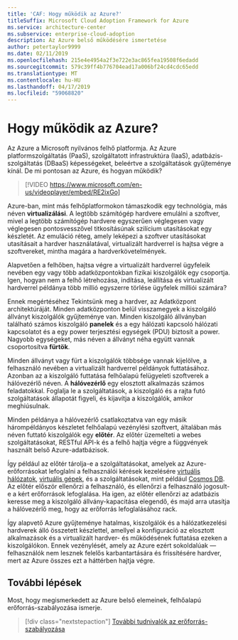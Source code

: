 ```yaml
---
title: 'CAF: Hogy működik az Azure?'
titleSuffix: Microsoft Cloud Adoption Framework for Azure
ms.service: architecture-center
ms.subservice: enterprise-cloud-adoption
description: Az Azure belső működésére ismertetése
author: petertaylor9999
ms.date: 02/11/2019
ms.openlocfilehash: 215e4e4954a2f3e722e3ac865fea19508f6edadd
ms.sourcegitcommit: 579c39ff4b776704ead17a006bf24cd4cdc65edd
ms.translationtype: MT
ms.contentlocale: hu-HU
ms.lasthandoff: 04/17/2019
ms.locfileid: "59068820"
---
```

<!-- markdownlint-disable MD026 -->

# <a name="how-does-azure-work"></a>Hogy működik az Azure?

Az Azure a Microsoft nyilvános felhő platformja. Az Azure platformszolgáltatás (PaaS), szolgáltatott infrastruktúra (IaaS), adatbázis-szolgáltatás (DBaaS) képességeket, beleértve a szolgáltatások gyűjteménye kínál. De mi pontosan az Azure, és hogyan működik?

<!-- markdownlint-disable MD034 -->

> [!VIDEO https://www.microsoft.com/en-us/videoplayer/embed/RE2ixGo]

<!-- markdownlint-enable MD034 -->

Azure-ban, mint más felhőplatformokon támaszkodik egy technológia, más néven **virtualizálási**. A legtöbb számítógép hardvere emulálni a szoftver, mivel a legtöbb számítógép hardvere egyszerűen véglegesen vagy véglegesen pontosvesszővel titkosításúnak szilícium utasításokat egy készletét. Az emuláció réteg, amely leképezi a szoftver utasításokat utasításait a hardver használatával, virtualizált hardverrel is hajtsa végre a szoftvereket, mintha magára a hardverkövetelmények.

Alapvetően a felhőben, hajtsa végre a virtualizált hardverrel ügyfeleik nevében egy vagy több adatközpontokban fizikai kiszolgálók egy csoportja. Igen, hogyan nem a felhő létrehozása, indítása, leállítása és virtualizált hardverrel példánya több millió egyszerre törlése ügyfelek milliói számára?

Ennek megértéséhez Tekintsünk meg a hardver, az Adatközpont architektúráját.  Minden adatközponton belül visszamegyek a kiszolgáló állványt kiszolgálók gyűjteménye van. Minden kiszolgáló állványban található számos kiszolgáló **panelek** és a egy hálózati kapcsoló hálózati kapcsolatot és a egy power terjesztési egységek (PDU) biztosít a power. Nagyobb egységeket, más néven a állványt néha együtt vannak csoportosítva **fürtök**.

Minden állványt vagy fürt a kiszolgálók többsége vannak kijelölve, a felhasználó nevében a virtualizált hardverrel példányok futtatásához. Azonban az a kiszolgáló futtatása felhőalapú felügyeleti szoftverek a hálóvezérlő néven. A **hálóvezérlő** egy elosztott alkalmazás számos feladatokkal. Foglalja le a szolgáltatások, a kiszolgáló és a rajta futó szolgáltatások állapotát figyeli, és kijavítja a kiszolgálók, amikor meghiúsulnak.

Minden példánya a hálóvezérlő csatlakoztatva van egy másik hárompéldányos készletet felhőalapú vezénylési szoftvert, általában más néven futtató kiszolgálók egy **előtér**. Az előtér üzemelteti a webes szolgáltatásokat, RESTful API-k és a felhő hajtja végre a függvények használt belső Azure-adatbázisok.

Így például az előtér tárolja-e a szolgáltatásokat, amelyek az Azure-erőforrásokat lefoglalni a felhasználói kérések kezelésére [virtuális hálózatok](/azure/virtual-network/virtual-networks-overview), [virtuális gépek](/azure/virtual-machines), és a szolgáltatásokat, mint például [Cosmos DB](/azure/cosmos-db/introduction). Az előtér először ellenőrzi a felhasználó, és ellenőrzi a felhasználó jogosult-e a kért erőforrások lefoglalása. Ha igen, az előtér ellenőrzi az adatbázis keresse meg a kiszolgáló állvány-kapacitása elegendő, és majd arra utasítja a hálóvezérlő meg, hogy az erőforrás lefoglalásához rack.

Így alapvető Azure gyűjteménye hatalmas, kiszolgálók és a hálózatkezelési hardverek álló összetett készlettel, amellyel a konfiguráció az elosztott alkalmazások és a virtualizált hardver- és működésének futtatása ezeken a kiszolgálókon. Ennek vezénylését, amely az Azure ezért sokoldalúak &mdash; felhasználók nem lesznek felelős karbantartására és frissítésére hardver, mert az Azure összes ezt a háttérben hajtja végre.

## <a name="next-steps"></a>További lépések

Most, hogy megismerkedett az Azure belső elemeinek, felhőalapú erőforrás-szabályozása ismerje.

> [!div class="nextstepaction"]
> [További tudnivalók az erőforrás-szabályozása](what-is-governance.md)

<!-- Links -->

[docs-add-users-to-aad]: /azure/active-directory/add-users-azure-active-directory?toc=/azure/architecture/cloud-adoption-guide/toc.json
